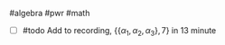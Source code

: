 #algebra #pwr #math 

- [ ] #todo Add to recording, $\{\{\alpha_1, \alpha_2, \alpha_3 \}, 7 \}$ in 13 minute 